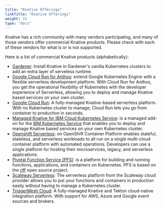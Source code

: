 ```yaml
---
title: "Knative Offerings"
linkTitle: "Knative Offerings"
weight: 15
type: "docs"
---
```


Knative has a rich community with many vendors participating, and many of those
vendors offer commercial Knative products.  Please check with each of these
vendors for what is or is not supported.

<!-- TODO: Talk about criteria for inclusion here?  a la Conformance -->

Here is a list of commercial Knative products (alphabetically):

- [Gardener](https://gardener.cloud/050-tutorials/content/howto/knative-install/): Install Knative in Gardener's vanilla Kubernetes clusters to add an extra layer of serveless runtime.
- [Google Cloud Run for Anthos](https://cloud.google.com/run/docs/gke/setup): extend Google Kubernetes Engine with a flexible serverless development platform. With Cloud Run for Anthos, you get the operational flexibility of Kubernetes with the developer experience of Serverless, allowing you to deploy and manage Knative based services on your own cluster.
- [Google Cloud Run](https://cloud.google.com/run/docs/setup): A fully-managed Knative-based serverless platform. With no Kubernetes cluster to manage, Cloud Run lets you go from container to production in seconds.
- [Managed Knative for IBM Cloud Kubernetes Service](https://cloud.ibm.com/docs/containers?topic=containers-serverless-apps-knative): is a managed add-on for the [IBM Kubernetes Service](https://cloud.ibm.com/docs/containers?topic=containers-getting-started) that enables you to deploy and manage Knative based services on your own Kubernetes cluster.
- [Openshift Serverless](https://access.redhat.com/documentation/en-us/openshift_container_platform/4.3/html-single/serverless_applications/index): on OpenShift Container Platform enables stateful, stateless, and serverless workloads to all run on a single multi-cloud container platform with automated operations. Developers can use a single platform for hosting their microservices, legacy, and serverless applications.
- [Pivotal Function Service (PFS)](https://docs.pivotal.io/pfs): is a platform for building and running functions, applications, and containers on Kubernetes. PFS is based on the [riff](https://projectriff.io) open source project.
- [Scaleway Serverless](https://www.scaleway.com/en/): The serverless platform from the Scaleway cloud provider allows you to put your functions and containers in production easily without having to manage a Kubernetes cluster.
- [TriggerMesh Cloud](https://cloud.triggermesh.io): A fully-managed Knative and Tekton cloud-native integration platform. With support for AWS, Azure and Google event sources and brokers.


<!-- TODO: In which category do we put SAP/Kyma? -->

<!-- TODO(you!): Add a new section if your project builds ON Knative (vs. offering it directly)  -->
